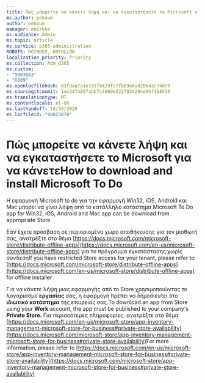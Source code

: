 ```yaml
---
title: Πώς μπορείτε να κάνετε λήψη και να εγκαταστήσετε το Microsoft για να κάνετε
ms.author: pebaum
author: pebaum
manager: mnirkhe
ms.audience: Admin
ms.topic: article
ms.service: o365-administration
ROBOTS: NOINDEX, NOFOLLOW
localization_priority: Priority
ms.collection: Adm_O365
ms.custom:
- "9003043"
- "6109"
ms.openlocfilehash: 83fdaa7a1e181f8429f57fbb9e6ad20642c74d79
ms.sourcegitcommit: 1ac3474897abb7c4969e222f934294e05f468536
ms.translationtype: MT
ms.contentlocale: el-GR
ms.lasthandoff: 10/30/2020
ms.locfileid: "48823070"
---
```

# <a name="how-to-download-and-install-microsoft-to-do"></a><span data-ttu-id="cf0cc-102">Πώς μπορείτε να κάνετε λήψη και να εγκαταστήσετε το Microsoft για να κάνετε</span><span class="sxs-lookup"><span data-stu-id="cf0cc-102">How to download and install Microsoft To Do</span></span>

<span data-ttu-id="cf0cc-103">Η εφαρμογή Microsoft to do για την εφαρμογή Win32, iOS, Android και Mac μπορεί να γίνει λήψη από το κατάλληλο κατάστημα.</span><span class="sxs-lookup"><span data-stu-id="cf0cc-103">Microsoft To Do app for Win32, iOS, Android and Mac app can be download from appropriate Store.</span></span>

<span data-ttu-id="cf0cc-104">Εάν έχετε πρόσβαση σε περιορισμένο χώρο αποθήκευσης για τον μισθωτή σας, ανατρέξτε στο θέμα [https://docs.microsoft.com/microsoft-store/distribute-offline-apps](https://docs.microsoft.com/en-us/microsoft-store/distribute-offline-apps) για το πρόγραμμα εγκατάστασης χωρίς σύνδεση</span><span class="sxs-lookup"><span data-stu-id="cf0cc-104">If you have restricted Store access for your tenant, please refer to [https://docs.microsoft.com/microsoft-store/distribute-offline-apps](https://docs.microsoft.com/en-us/microsoft-store/distribute-offline-apps) for offline installer</span></span>

<span data-ttu-id="cf0cc-105">Για να κάνετε λήψη μιας εφαρμογής από το Store χρησιμοποιώντας το λογαριασμό **εργασίας** σας, η εφαρμογή πρέπει να δημοσιευτεί στο **ιδιωτικό κατάστημα** της εταιρείας σας.</span><span class="sxs-lookup"><span data-stu-id="cf0cc-105">To download an app from Store using your **Work** account, the app must be published to your company's **Private Store.**</span></span> <span data-ttu-id="cf0cc-106">Για περισσότερες πληροφορίες, ανατρέξτε στο θέμα [https://docs.microsoft.com/en-us/microsoft-store/app-inventory-management-microsoft-store-for-business#private-store-availability](https://docs.microsoft.com/microsoft-store/app-inventory-management-microsoft-store-for-business#private-store-availability)</span><span class="sxs-lookup"><span data-stu-id="cf0cc-106">For more information, please refer to [https://docs.microsoft.com/en-us/microsoft-store/app-inventory-management-microsoft-store-for-business#private-store-availability](https://docs.microsoft.com/microsoft-store/app-inventory-management-microsoft-store-for-business#private-store-availability)</span></span>